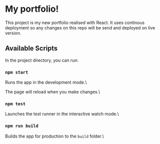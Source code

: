 # My portfolio!

This project is my new portfolio realised with React. It uses continous deployment so any changes on this repo will be send and deployed on live version.

## Available Scripts

In the project directory, you can run:

### `npm start`

Runs the app in the development mode.\

The page will reload when you make changes.\


### `npm test`

Launches the test runner in the interactive watch mode.\

### `npm run build`

Builds the app for production to the `build` folder.\




